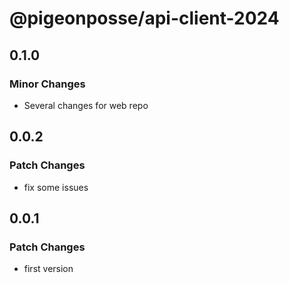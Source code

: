 # @pigeonposse/api-client-2024

## 0.1.0

### Minor Changes

- Several changes for web repo

## 0.0.2

### Patch Changes

- fix some issues

## 0.0.1

### Patch Changes

- first version
